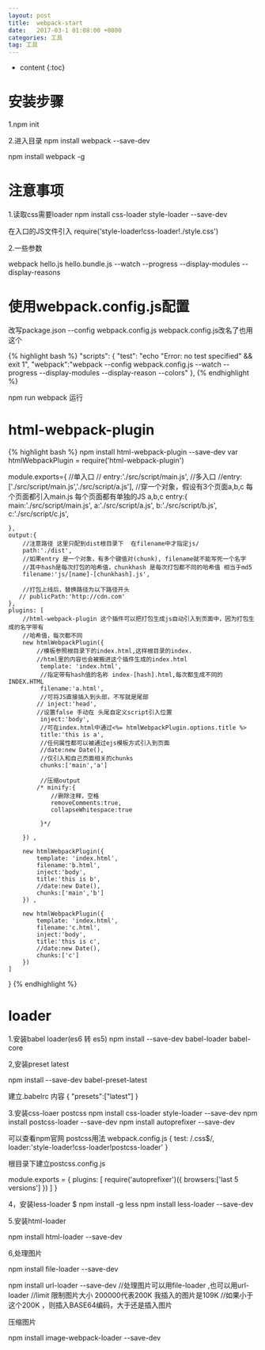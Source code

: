 ```yaml
---
layout: post
title:  webpack-start
date:   2017-03-1 01:08:00 +0800
categories: 工具
tag: 工具
---
```


* content
{:toc}


安装步骤
====================================

1.npm init

2.进入目录  npm install webpack --save-dev

npm install webpack -g




注意事项
====================================
1.读取css需要loader
npm install css-loader style-loader --save-dev

在入口的JS文件引入
require('style-loader!css-loader!./style.css')


2.一些参数

webpack hello.js hello.bundle.js --watch --progress --display-modules --display-reasons


使用webpack.config.js配置
====================================
改写package.json   --config webpack.config.js webpack.config.js改名了也用这个 

{% highlight bash %}
"scripts": {
    "test": "echo \"Error: no test specified\" && exit 1",
    "webpack":"webpack --config webpack.config.js --watch --progress --display-modules --display-reason --colors"
  },
{% endhighlight %}

npm run webpack 运行



html-webpack-plugin
====================================
{% highlight bash %}
npm install html-webpack-plugin --save-dev
var htmlWebpackPlugin = require('html-webpack-plugin')


module.exports={
   //单入口
   // entry:'./src/script/main.js',
   //多入口
    //entry:['./src/script/main.js','./src/script/a.js'],
    //穿一个对象，假设有3个页面a,b,c 每个页面都引入main.js 每个页面都有单独的JS a,b,c
    entry:{
        main:'./src/script/main.js',
        a:'./src/script/a.js',
        b:'./src/script/b.js',
        c:'./src/script/c.js',

    },
    output:{
        //注意路径 这里只配到dist根目录下  在filename中才指定js/
        path:'./dist',
        //如果entry 是一个对象，有多个键值对(chunk), filename就不能写死一个名字
        //其中hash是每次打包的哈希值，chunkhash 是每次打包都不同的哈希值 相当于md5
        filename:'js/[name]-[chunkhash].js',

        //打包上线后，替换路径为以下路径开头
       // publicPath:'http://cdn.com'
    },
    plugins: [
        //html-webpack-plugin 这个插件可以把打包生成js自动引入到页面中，因为打包生成的名字带有
        //哈希值，每次都不同
        new htmlWebpackPlugin({
            //模板参照根目录下的index.html,这样根目录的index.
            //html里的内容也会被搬进这个插件生成的index.html
             template: 'index.html',
             //指定带有hash值的名称 index-[hash].html,每次都生成不同的INDEX.HTML
             filename:'a.html',
             //可将JS直接插入到头部，不写就是尾部
            // inject:'head',
            //设置false 手动在 头尾自定义script引入位置
             inject:'body',
             //可在index.html中通过<%= htmlWebpackPlugin.options.title %>
             title:'this is a',
             //任何属性都可以被通过ejs模板方式引入到页面           
             //date:new Date(),
             //仅引入和自己页面相关的chunks
             chunks:['main','a']

             //压缩output
            /* minify:{
                //删除注释，空格
                removeComments:true,
                collapseWhitespace:true

             }*/

        }) ,

        new htmlWebpackPlugin({
            template: 'index.html',             
            filename:'b.html',
            inject:'body',
            title:'this is b',
            //date:new Date(),
            chunks:['main','b']
        }) ,

        new htmlWebpackPlugin({
            template: 'index.html',             
            filename:'c.html',
            inject:'body',
            title:'this is c',
            //date:new Date(),
            chunks:['c']
        })              
    ]
}
{% endhighlight %}



loader
====================================
1.安装babel loader(es6 转 es5)
 npm install --save-dev babel-loader babel-core

2,安装preset latest

npm install --save-dev babel-preset-latest

建立.babelrc  内容
{
    "presets":["latest"]
}


3.安装css-loaer postcss
 npm install css-loader style-loader --save-dev
 npm install postcss-loader --save-dev
 npm install autoprefixer --save-dev

 可以查看npm官网  postcss用法
webpack.config.js
{
     test: /\.css$/,
     loader:'style-loader!css-loader!postcss-loader'
 }

 根目录下建立postcss.config.js

 module.exports = {
  plugins: [
   require('autoprefixer')({
            browsers:['last 5 versions']
        })
  ]
}


4，安装less-loader
$ npm install -g less
npm install less-loader --save-dev


5.安装html-loader

npm install html-loader --save-dev

6,处理图片  

npm install file-loader --save-dev


npm install url-loader --save-dev
//处理图片可以用file-loader ,也可以用url-loader
 //limit 限制图片大小 200000代表200K 我插入的图片是109K
 //如果小于这个200K ，则插入BASE64编码，大于还是插入图片

 压缩图片

 npm install image-webpack-loader --save-dev

